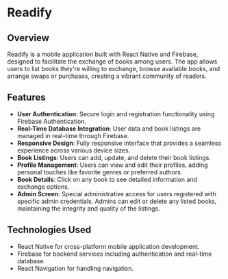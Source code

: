 # Readify

## Overview
Readify is a mobile application built with React Native and Firebase, designed to facilitate the exchange of books among users. The app allows users to list books they're willing to exchange, browse available books, and arrange swaps or purchases, creating a vibrant community of readers.

## Features
- **User Authentication**: Secure login and registration functionality using Firebase Authentication.
- **Real-Time Database Integration**: User data and book listings are managed in real-time through Firebase.
- **Responsive Design**: Fully responsive interface that provides a seamless experience across various device sizes.
- **Book Listings**: Users can add, update, and delete their book listings.
- **Profile Management**: Users can view and edit their profiles, adding personal touches like favorite genres or preferred authors.
- **Book Details**: Click on any book to see detailed information and exchange options.
- **Admin Screen**: Special administrative access for users registered with specific admin credentials. Admins can edit or delete any listed books, maintaining the integrity and quality of the listings.

## Technologies Used
- React Native for cross-platform mobile application development.
- Firebase for backend services including authentication and real-time database.
- React Navigation for handling navigation.
